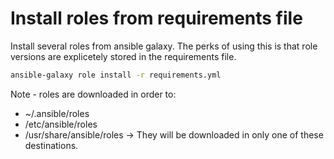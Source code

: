 # Install roles from requirements file
Install several roles from ansible galaxy.
The perks of using this is that role versions are
explicetely stored in the requirements file.

``` sh
ansible-galaxy role install -r requirements.yml
```

Note - roles are downloaded in order to:
- ~/.ansible/roles
- /etc/ansible/roles
- /usr/share/ansible/roles
-> They will be downloaded in only one of these destinations.

